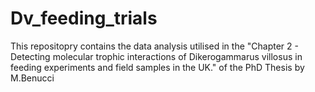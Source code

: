 # Dv_feeding_trials
This repositopry contains the data analysis utilised in the "Chapter 2 - Detecting molecular trophic interactions of Dikerogammarus villosus in feeding experiments and field samples in the UK." of the PhD Thesis by M.Benucci
